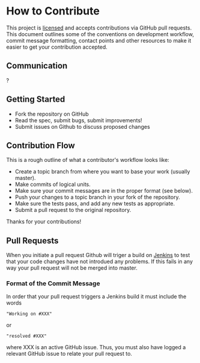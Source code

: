 # How to Contribute

This project is [licensed](LICENSE) and accepts contributions via
GitHub pull requests.  This document outlines some of the conventions on
development workflow, commit message formatting, contact points and other
resources to make it easier to get your contribution accepted.

## Communication

?

## Getting Started

- Fork the repository on GitHub
- Read the spec, submit bugs, submit improvements!
- Submit issues on Github to discuss proposed changes

## Contribution Flow

This is a rough outline of what a contributor's workflow looks like:

- Create a topic branch from where you want to base your work (usually master).
- Make commits of logical units.
- Make sure your commit messages are in the proper format (see below).
- Push your changes to a topic branch in your fork of the repository.
- Make sure the tests pass, and add any new tests as appropriate.
- Submit a pull request to the original repository.

Thanks for your contributions!

## Pull Requests

When you initiate a pull request Github will triger a build on 
[Jenkins](http://apsrunet.apsim.info/JenkinsCI/) to test that your code changes 
have not introdued any problems. If this fails in any way your pull request will 
not be merged into master.

### Format of the Commit Message

In order that your pull request triggers a Jenkins build it must include the words

	"Working on #XXX"
or 

	"resolved #XXX"
    
where XXX is an active GitHub issue.  Thus, you must also have logged a relevant GitHub
issue to relate your pull request to.
